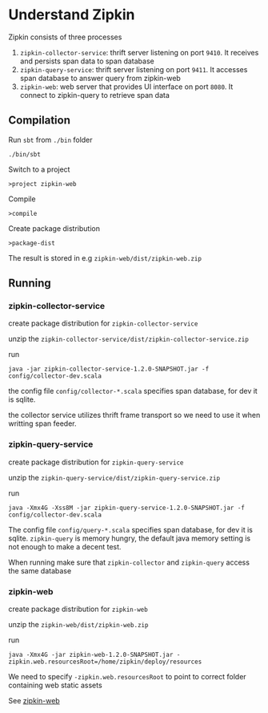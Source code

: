 # Understand Zipkin

Zipkin consists of three processes

1. `zipkin-collector-service`: thrift server listening on port `9410`. It receives and persists span data to span database
2. `zipkin-query-service`: thrift server listening on port `9411`. It accesses span database to answer query from zipkin-web
3. `zipkin-web`: web server that provides UI interface on port `8080`. It connect to zipkin-query to retrieve span data

## Compilation

Run `sbt` from `./bin` folder

    ./bin/sbt

Switch to a project

    >project zipkin-web
    
Compile

    >compile

Create package distribution

    >package-dist

The result is stored in e.g `zipkin-web/dist/zipkin-web.zip`

## Running

### zipkin-collector-service

create package distribution for `zipkin-collector-service`

unzip the `zipkin-collector-service/dist/zipkin-collector-service.zip`

run

    java -jar zipkin-collector-service-1.2.0-SNAPSHOT.jar -f config/collector-dev.scala

the config file `config/collector-*.scala` specifies span database, for dev it is sqlite. 

the collector service utilizes thrift frame transport so we need to use it when writting span feeder.

### zipkin-query-service

create package distribution for `zipkin-query-service`

unzip the `zipkin-query-service/dist/zipkin-query-service.zip`

run

    java -Xmx4G -Xss8M -jar zipkin-query-service-1.2.0-SNAPSHOT.jar -f config/collector-dev.scala

The config file `config/query-*.scala` specifies span database, for dev it is sqlite. `zipkin-query` is memory hungry, the default java memory setting is not enough to make a decent test.

When running make sure that `zipkin-collector` and `zipkin-query` access the same database

### zipkin-web

create package distribution for `zipkin-web`

unzip the `zipkin-web/dist/zipkin-web.zip`

run

    java -Xmx4G -jar zipkin-web-1.2.0-SNAPSHOT.jar -zipkin.web.resourcesRoot=/home/zipkin/deploy/resources

We need to specify `-zipkin.web.resourcesRoot` to point to correct folder containing web static assets

See [zipkin-web](zipkin-web.md)

